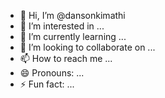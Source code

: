 - 👋 Hi, I’m @dansonkimathi
- 👀 I’m interested in ...
- 🌱 I’m currently learning ...
- 💞️ I’m looking to collaborate on ...
- 📫 How to reach me ...
- 😄 Pronouns: ...
- ⚡ Fun fact: ...

<!---
dansonkimathi/dansonkimathi is a ✨ special ✨ repository because its `README.md` (this file) appears on your GitHub profile.
You can click the Preview link to take a look at your changes.
--->
